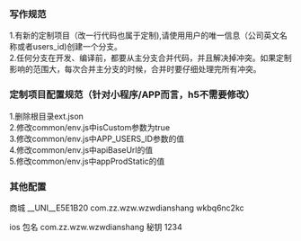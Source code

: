 ### 写作规范
1.有新的定制项目（改一行代码也属于定制),请使用用户的唯一信息（公司英文名称或者users_id)创建一个分支。  
2.任何分支在开发、编译前，都要从主分支合并代码，并且解决掉冲突。如果定制影响的范围大，每次合并主分支的时候，合并时要仔细处理完所有冲突。

### 定制项目配置规范（针对小程序/APP而言，h5不需要修改）
1.删除根目录ext.json  
2.修改common/env.js中isCustom参数为true  
3.修改common/env.js中APP_USERS_ID参数的值  
4.修改common/env.js中apiBaseUrl的值  
5.修改common/env.js中appProdStatic的值  


### 其他配置

商城  __UNI__E5E1B20
com.zz.wzw.wzwdianshang
wkbq6nc2kc

ios 包名  com.zz.wzw.wzwdianshang
秘钥 1234



